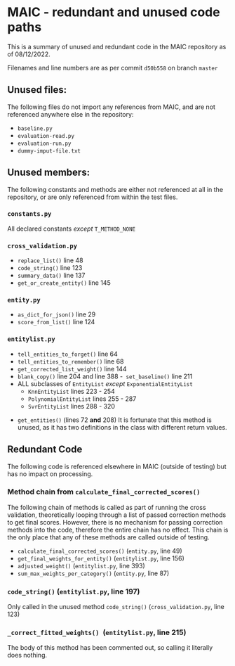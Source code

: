 # MAIC - redundant and unused code paths

This is a summary of unused and redundant code in the MAIC repository as of 08/12/2022.

Filenames and line numbers are as per commit `d50b558` on branch `master`

## Unused files:

The following files do not import any references from MAIC, and are not referenced anywhere else in the repository:

- `baseline.py`
- `evaluation-read.py`
- `evaluation-run.py`
- `dummy-imput-file.txt`

## Unused members:

The following constants and methods are either not referenced at all in the repository, or are only referenced from within the test files.


### `constants.py`
All declared constants *except* `T_METHOD_NONE`

### `cross_validation.py`

- `replace_list()` line 48
- `code_string()` line 123
- `summary_data()` line 137
- `get_or_create_entity()` line 145

### `entity.py`

- `as_dict_for_json()` line 29
- `score_from_list()` line 124

### `entitylist.py`

- `tell_entities_to_forget()` line 64
- `tell_entities_to_remember()` line 68
- `get_corrected_list_weight()` line 144
- `blank_copy()` line 204 and line 388
-` set_baseline()` line 211
- ALL subclasses of `EntityList` *except* `ExponentialEntityList`
    - `KnnEntityList` lines 223 - 254
    - `PolynomialEntityList` lines 255 - 287
    - `SvrEntityList` lines 288 - 320

* `get_entities()` (lines 72 **and** 208)
It is fortunate that this method is unused, as it has two definitions in the class with different return values.

## Redundant Code

The following code is referenced elsewhere in MAIC (outside of testing) but has no impact on processing.

### Method chain from `calculate_final_corrected_scores()`

The following chain of methods is called as part of running the cross validation, theoretically looping through a list of passed correction methods to get final scores. However, there is no mechanism for passing correction methods into the code, therefore the entire chain has no effect. This chain is the only place that any of these methods are called outside of testing.

- `calculate_final_corrected_scores()` (`entity.py`, line 49)
- `get_final_weights_for_entity()` (`entitylist.py`, line 156)
- `adjusted_weight()` (`entitylist.py`, line 393)
- `sum_max_weights_per_category()` (`entity.py`, line 87)

### `code_string()` (`entitylist.py`, line 197)

Only called in the unused method `code_string()` (`cross_validation.py`, line 123)

### `_correct_fitted_weights() `(`entitylist.py`, line 215)

The body of this method has been commented out, so calling it literally does nothing.

